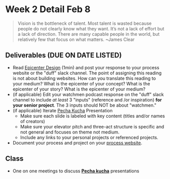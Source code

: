 # Week 2 Detail Feb 8

> Vision is the bottleneck of talent. Most talent is wasted because people do not clearly know what they want. It’s not a lack of effort but a lack of direction. There are many capable people in the world, but relatively few that focus on what matters. ~James Clear

## Deliverables \(DUE ON DATE LISTED\)

* Read [Epicenter Design](https://basecamp.com/gettingreal/09.2-epicenter-design) \(1min\) and post your response to your process website or the "duff" slack channel. The point of assigning this reading is not about building websites. How can you translate this reading to your medium? What is the epicenter of your concept? What is the epicenter of your story? What is the epicenter of your medium?
* \(if applicable\) Edit your watchmen podcast response on the "duff" slack channel to include _at least_ 3 "inputs" \(reference and /or inspiration\) **for your senior project**. The 3 inputs should NOT be about "watchmen."  
* \(if applicable\) Iterate [Pecha Kucha](../pre-work/pecha_kucha.md) Presentation 
  * Make sure each slide is labeled with key content \(titles and/or names of creators\)
  * Make sure your elevator pitch and three-act structure is specific and not general and focuses on theme not medium.
  * Include any links to your personal projects or referenced projects.
* Document your process and project on your [process website](../pre-work/website.md).

## Class

* One on one meetings to discuss [**Pecha kucha**](../pre-work/pecha_kucha.md) presentations 



